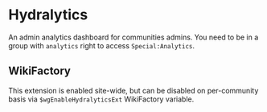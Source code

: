 # Hydralytics

An admin analytics dashboard for communities admins. You need to be in a group with `analytics` right to access `Special:Analytics`.

## WikiFactory

This extension is enabled site-wide, but can be disabled on per-community basis via `$wgEnableHydralyticsExt` WikiFactory variable.
